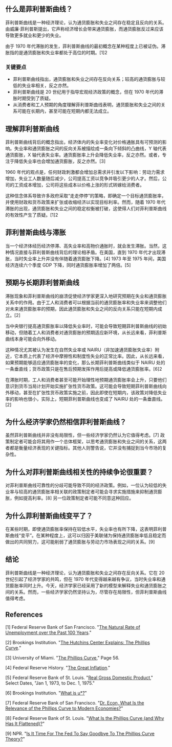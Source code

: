 ## 什么是菲利普斯曲线？

菲利普斯曲线是一种经济理论，认为通货膨胀和失业之间存在稳定且反向的关系。由威廉·菲利普斯提出，它声称经济增长会带来通货膨胀，而通货膨胀反过来应该导致更多就业和更少的失业。

由于 1970 年代滞胀的发生，菲利普斯曲线的最初概念在某种程度上已被证伪。滞胀指的是通货膨胀和失业率都处于高位的时期。[1]2

### 关键要点

- 菲利普斯曲线指出，通货膨胀和失业之间存在反向关系；较高的通货膨胀与较低的失业率相关，反之亦然。
- 菲利普斯曲线是 20 世纪用于指导宏观经济政策的概念，但在 1970 年代的滞胀时期受到了质疑。
- 从消费者和工人预期的角度理解菲利普斯曲线表明，通货膨胀和失业之间的关系可能在长期内，甚至可能在短期内都无法成立。

## 理解菲利普斯曲线

菲利普斯曲线背后的概念指出，经济体内的失业率变化对价格通胀具有可预测的影响。失业率和通货膨胀之间的反向关系被描绘成一条向下倾斜的凸曲线，Y 轴代表通货膨胀，X 轴代表失业率。通货膨胀率上升会降低失业率，反之亦然。或者，专注于降低失业率也会增加通货膨胀，反之亦然。[3]

1960 年代的观点是，任何财政刺激都会增加总需求并引发以下影响：劳动力需求增加，失业工人数量随后减少，公司提高工资以竞争并吸引更少的人才。然后，公司的工资成本增加，公司将这些成本以价格上涨的形式转嫁给消费者。

这种信念体系导致许多政府采取“走走停停”的策略，即确定一个目标通货膨胀率，并使用财政和货币政策来扩张或收缩经济以实现目标利率。然而，随着 1970 年代滞胀的出现，通货膨胀和失业之间的稳定权衡被打破，这使得人们对菲利普斯曲线的有效性产生了质疑。[1]2

## 菲利普斯曲线与滞胀

当一个经济体经历经济停滞、高失业率和高物价通胀时，就会发生滞胀。当然，这种情况直接与菲利普斯曲线背后的理论相矛盾。在美国，直到 1970 年代才出现滞胀，当时失业率上升并没有伴随着通货膨胀下降。[4] 1973 年至 1975 年间，美国经济连续六个季度 GDP 下降，同时通货膨胀率增加了两倍。[5]

## 预期与长期菲利普斯曲线

滞胀现象和菲利普斯曲线的崩溃促使经济学家更深入地研究预期在失业和通货膨胀关系中的作用。由于工人和消费者可以根据当前的通货膨胀率和失业率来调整他们对未来通货膨胀率的预期，因此通货膨胀和失业之间的反向关系只能在短期内成立。[2]

当中央银行提高通货膨胀率以降低失业率时，可能会导致短期菲利普斯曲线的初始移动，但随着工人和消费者对通货膨胀的预期适应新环境，从长远来看，菲利普斯曲线本身可能会向外移动。

这种情况尤其被认为发生在自然失业率或 NAIRU（非加速通货膨胀失业率）附近，它本质上代表了经济中摩擦性和制度性失业的正常比率。因此，从长远来看，如果预期能够适应通货膨胀率的变化，那么长期菲利普斯曲线类似于 NAIRU 处的一条垂直线；货币政策只是在售后预期发挥作用后提高或降低通货膨胀率。[6]2

在滞胀时期，工人和消费者甚至可能开始理性地预期通货膨胀率会上升，只要他们意识到货币当局计划开始实施扩张性货币政策。这可能会导致短期菲利普斯曲线向外移动，甚至在扩张性货币政策实施之前，因此即使在短期内，该政策对降低失业率的影响也很小，实际上，短期菲利普斯曲线也变成了 NAIRU 处的一条垂直线。[2]

## 为什么经济学家仍然相信菲利普斯曲线？

虽然菲利普斯曲线并非没有局限性，但一些经济学家仍然认为它值得考虑。[7] 政策制定者可能会将其用作一个总体框架，以思考通货膨胀和失业之间的关系，这两者都是衡量经济表现的关键指标。其他人则警告说，它并没有捕捉到当今市场的复杂性。

## 为什么对菲利普斯曲线相关性的持续争论很重要？

对菲利普斯曲线可靠性的分歧可能导致不同的经济政策。例如，一位认为较低的失业率与较高的通货膨胀率相关联的政策制定者可能会寻求实施措施来抑制通货膨胀，例如提高利率。[8] 另一位政策制定者可能不同意这种回应。

## 为什么菲利普斯曲线变平了？

在某些时期，即使通货膨胀率保持在较低水平，失业率也有所下降，这表明菲利普斯曲线“变平”。在某种程度上，这可以归因于美联储为保持通货膨胀率低且稳定而做出的共同努力，这可能削弱了通货膨胀与劳动力市场表现之间的关系。[9]

## 结论

菲利普斯曲线是一种经济理论，认为通货膨胀和失业之间存在反向关系。它在 20 世纪引起了经济学家的共鸣，但在 1970 年代变得越来越有争议，当时失业率和通货膨胀率同时上升。今天，经济学家已经采用了新的模型来解释失业和通货膨胀之间的关系。然而，一些经济学家仍然坚持认为，尽管存在局限性，但菲利普斯曲线值得考虑。

## References

[1] Federal Reserve Bank of San Francisco. "[The Natural Rate of Unemployment over the Past 100 Years](https://www.frbsf.org/economic-research/publications/economic-letter/2017/august/natural-rate-of-unemployment-over-past-100-years/)."

[2] Brookings Institution. "[The Hutchins Center Explains: The Phillips Curve](https://www.brookings.edu/blog/up-front/2018/08/21/the-hutchins-center-explains-the-phillips-curve/)."

[3] University of Miami. "[The Phillips Curve](http://moya.bus.miami.edu/~dkelly/teach/eco403/mtnotes_phillips.pdf)," Page 56.

[4] Federal Reserve History. "[The Great Inflation](https://www.federalreservehistory.org/essays/great_inflation)."

[5] Federal Reserve Bank of St. Louis. "[Real Gross Domestic Product](https://fred.stlouisfed.org/series/A191RL1Q225SBEA)," Select Dates, "Jan 1, 1973, to Dec. 1, 1975."

[6] Brookings Institution. "[What is u*?](https://www.brookings.edu/blog/up-front/2019/03/06/what-is-u/)"

[7] Federal Reserve Bank of San Francisco. "[Dr. Econ, What Is the Relevance of the Phillips Curve to Modern Economies?](https://www.frbsf.org/education/publications/doctor-econ/2008/march/phillips-curve-inflation/)"

[8] Federal Reserve Bank of St. Louis. "[What Is the Phillips Curve (and Why Has It Flattened)?](https://www.stlouisfed.org/open-vault/2020/january/what-is-phillips-curve-why-flattened)"

[9] NPR. "[Is It Time For The Fed To Say Goodbye To The Phillips Curve Theory?](https://www.npr.org/2018/10/29/661879814/is-it-time-for-the-fed-to-say-goodbye-to-the-phillips-curve-theory)"
